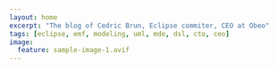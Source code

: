 ```yaml
---
layout: home
excerpt: "The blog of Cedric Brun, Eclipse commiter, CEO at Obeo"
tags: [eclipse, emf, modeling, uml, mde, dsl, cto, ceo]
image:
  feature: sample-image-1.avif
---
```

